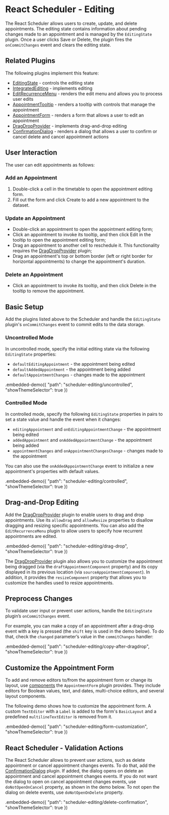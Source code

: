 # React Scheduler - Editing

The React Scheduler allows users to create, update, and delete appointments. The editing state contains information about pending changes made to an appointment and is managed by the `EditingState` plugin. Once a user clicks Save or Delete, the plugin fires the `onCommitChanges` event and clears the editing state.

## Related Plugins

The following plugins implement this feature:

- [EditingState](../reference/editing-state.md) - controls the editing state
- [IntegratedEditing](../reference/integrated-editing.md) - implements editing
- [EditRecurrenceMenu](../reference/integrated-editing.md) - renders the edit menu and allows you to process user edits
- [AppointmentTooltip](../reference/appointment-tooltip.md) - renders a tooltip with controls that manage the appointment
- [AppointmentForm](../reference/appointment-form.md) - renders a form that allows a user to edit an appointment
- [DragDropProvider](../reference/drag-drop-provider.md) - implements drag-and-drop editing
- [ConfirmationDialog](../reference/confirmation-dialog.md) - renders a dialog that allows a user to confirm or cancel delete and cancel appointment actions

## User Interaction

The user can edit appointments as follows:

### Add an Appointment

1. Double-click a cell in the timetable to open the appointment editing form.
2. Fill out the form and click Create to add a new appointment to the dataset.

### Update an Appointment

- Double-click an appointment to open the appointment editing form;
- Click an appointment to invoke its tooltip, and then click Edit in the tooltip to open the appointment editing form;
- Drag an appointment to another cell to reschedule it. This functionality requires the [DragDropProvider](../reference/drag-drop-provider.md) plugin;
- Drag an appointment's top or bottom border (left or right border for horizontal appointments) to change the appointment's duration.

### Delete an Appointment

- Click an appointment to invoke its tooltip, and then click Delete in the tooltip to remove the appointment.

## Basic Setup

Add the plugins listed above to the Scheduler and handle the `EditingState` plugin's `onCommitChanges` event to commit edits to the data storage.

### Uncontrolled Mode

In uncontrolled mode, specify the initial editing state via the following `EditingState` properties:

- `defaultEditingAppointment` - the appointment being edited
- `defaultAddedAppointment` - the appointment being added
- `defaultAppointmentChanges` - changes made to the appointment

.embedded-demo({ "path": "scheduler-editing/uncontrolled", "showThemeSelector": true })

### Controlled Mode

In controlled mode, specify the following `EditingState` properties in pairs to set a state value and handle the event when it changes:

- `editingAppointment` and `onEditingAppointmentChange` - the appointment being edited
- `addedAppointment` and `onAddedAppointmentChange` - the appointment being added
- `appointmentChanges` and `onAppointmentChangesChange` - changes made to the appointment

You can also use the `onAddedAppointmentChange` event to initialize a new appointment's properties with default values.

.embedded-demo({ "path": "scheduler-editing/controlled", "showThemeSelector": true })

## Drag-and-Drop Editing

Add the [DragDropProvider](../reference/drag-drop-provider.md) plugin to enable users to drag and drop appointments. Use its `allowDrag` and `allowResize` properties to disallow dragging and resizing specific appointments. You can also add the `EditRecurrenceMenu` plugin to allow users to specify how recurrent appointments are edited.

.embedded-demo({ "path": "scheduler-editing/drag-drop", "showThemeSelector": true })

The [DragDropProvider](../reference/drag-drop-provider.md) plugin also allows you to customize the appointment being dragged (via the `draftAppointmentComponent` property) and its copy displayed in its previous location (via `sourceAppointmentComponent`). In addition, it provides the `resizeComponent` property that allows you to customize the handles used to resize appointments.

## Preprocess Changes

To validate user input or prevent user actions, handle the `EditingState` plugin’s `onCommitChanges` event.

For example, you can make a copy of an appointment after a drag-drop event with a key is pressed (the `shift` key is used in the demo below). To do that, check the `changed` parameter’s value in the `commitChanges` handler:

.embedded-demo({ "path": "scheduler-editing/copy-after-dragdrop", "showThemeSelector": true })

## Customize the Appointment Form

To add and remove editors to/from the appointment form or change its layout, use [components](../reference/appointment-form.md#plugin-components) the `AppointmentForm` plugin provides. They include editors for Boolean values, text, and dates, multi-choice editors, and several layout components.

The following demo shows how to customize the appointment form. A custom `TextEditor` with a `Label` is added to the form's `BasicLayout` and a predefined `multilineTextEditor` is removed from it.

.embedded-demo({ "path": "scheduler-editing/form-customization", "showThemeSelector": true })

## React Scheduler - Validation Actions


The React Scheduler allows to prevent user actions, such as delete appointment or cancel appointment changes events. To do that, add the [ConfirmationDialog](../reference/confirmation-dialog.md) plugin. If added, the dialog opens on delete an appointment and cancel appointment changes events. If you do not want the dialog to open on cancel appointment changes events, use `doNotOpenOnCancel` property, as shown in the demo below. To not open the dialog on delete events, use `doNotOpenOnDelete` property.

.embedded-demo({ "path": "scheduler-editing/delete-confirmation", "showThemeSelector": true })
